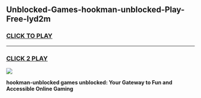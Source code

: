 
## Unblocked-Games-hookman-unblocked-Play-Free-lyd2m
<h3>
<a href="https://premium76.site?title=hookman-unblocked&ref=20M">CLICK TO PLAY</a></h3>
<hr>

<h3>
<a href="https://premium76.site?title=hookman-unblocked&ref=20M">CLICK 2 PLAY</a>
  
</h3>

<a href="https://premium76.site?title=hookman-unblocked&ref=19M"><img src="https://clearcache.store/games.png"></a>


**hookman-unblocked games unblocked: Your Gateway to Fun and Accessible Online Gaming**
